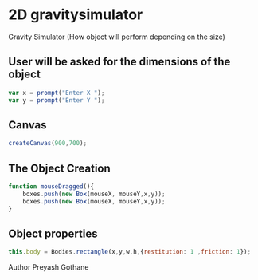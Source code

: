 # 2D gravitysimulator
Gravity Simulator (How object will perform depending on the size)

## User will be asked for the dimensions of the object
```javascript
var x = prompt("Enter X ");
var y = prompt("Enter Y ");
```
## Canvas
```javascript
createCanvas(900,700);
```

## The Object Creation
```javascript
function mouseDragged(){
	boxes.push(new Box(mouseX, mouseY,x,y));
	boxes.push(new Box(mouseX, mouseY,x,y));	
}
```
## Object properties
```javascript
this.body = Bodies.rectangle(x,y,w,h,{restitution: 1 ,friction: 1});
```


Author Preyash Gothane
